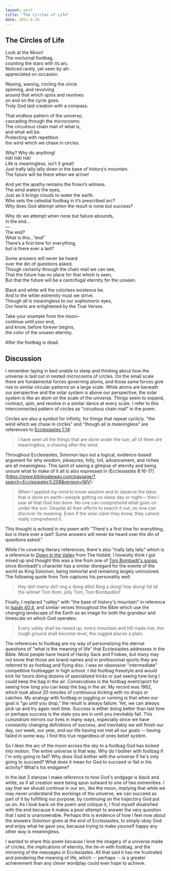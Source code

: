 ```yaml
---
layout: post
title: "The Circles of Life"
date: 2021-6-16
---
```


## The Circles of Life

Look at the Moon!  
The nocturnal footbag,  
counting the stars with its arc.  
Noticed rarely, yet seen by all–  
appreciated on occasion.  

Waxing, waning, circling the circle  
spinning, and revolving  
around that which spins and revolves  
on and on the cycle goes.  
Truly God laid creation with a compass.

That endless pattern of the universe,  
cascading through the microcosms.  
The circuitous chain mail of what is,  
and what will be.  
Protecting with repetition  
the wind which we chase in circles.

Why? Why do anything!  
HA! HA! HA!  
Life is meaningless, isn’t it great!  
Just trally lally lally down in the base of history’s mountain.  
The future will be there when we arrive!

And yet the apathy remains the frown’s witness.  
The wind waters the eyes,  
Just as it brings clouds to water the earth.  
Who sets the celestial footbag in it’s prescribed arc?  
Why does God attempt when the result is none but success?

Why do we attempt when none but failure abounds,  
in the end...  
—  
The end?  
What is this...”end”  
There’s a first time for everything,  
but is there ever a last?

Some answers will never be heard  
over the din of questions asked.  
Though certainly through the chain mail we can see,  
That the future has no place for that which is seen,  
But that the future will be a centrifugal eternity for the unseen.

Black and white will the colorless existence be.  
And to the white extremity must we strive.  
Though all is meaningless to our sophomoric eyes,  
Our hearts are enlightened by the True Verses.  

Take your example from the moon–  
continue until your end,  
and know, before forever begins,  
the color of the unseen eternity.

After the footbag is dead.



## Discussion

I remember laying in bed unable to sleep and thinking about how the universe is laid out in nested microcosms of circles. On the small scale there are fundamental forces governing atoms, and those same forces give rise to similar circular patterns on a large scale. While atoms are beneath our perspective and the solar system is above our perspective, the solar system is like an atom on the scale of the universe. Things seem to expand, contract, spin, and revolve in a similar dance at every scale. I refer to this interconnected pattern of circles as "circuitous chain mail" in the poem.

Circles are also a symbol for infinity, for things that repeat cyclicly. "the wind which we chase in circles" and "though all is meaningless" are references to [Ecclesiastes 1:14](https://www.biblegateway.com/passage/?search=Ecclesiastes+1&version=NIV):

> I have seen all the things that are done under the sun; all of them are meaningless, a chasing after the wind.

Throughout Ecclesiastes, Solomon lays out a logical, evidence-based argument for why wisdom, pleasures, folly, toil, advancement, and riches are all meaningless. This spirit of seeing a glimpse of eternity and being unsure what to make of it all is also expressed in (Ecclesiastes 8:16-17](https://www.biblegateway.com/passage/?search=Ecclesiastes%208&version=NIV):

> When I applied my mind to know wisdom and to observe the labor that is done on earth—people getting no sleep day or night— then I saw all that God has done. No one can comprehend what goes on under the sun. Despite all their efforts to search it out, no one can discover its meaning. Even if the wise claim they know, they cannot really comprehend it.

This thought is echoed in my poem with "There's a first time for everything, but is there ever a last? Some answers will never be heard over the din of questions asked."

While I'm covering literary references, there's also "trally lally lally" which is a reference to [Down in the Valley](https://lotr.fandom.com/wiki/Down_in_the_Valley) from The Hobbit. I honestly think I got mixed up and thought this was a line from one of [Tom Bombadil's songs](https://lotr.fandom.com/wiki/Tom_Bombadil%27s_Songs), since Bombadil's character has a similar disregard for the events of the world as King Solomon, being immortal and remaining largely uninvolved. The following quote from Tom captures his personality well:

> Hey dol! merry dol! ring a dong dillo! Ring a dong! hop along! fal lal the willow! Tom Bom, jolly Tom, Tom Bombadillo!

Finally, I replaced "valley" with "the base of history's mountain" in reference to [Isaiah 40:4](https://biblehub.com/niv/isaiah/40.htm), and similar verses throughout the Bible which use the changing landscape of the Earth as an image for both the grandeur and timescale on which God operates:

> Every valley shall be raised up, every mountain and hill made low; the rough ground shall become level, the rugged places a plain.

The references to footbag are my way of personalizing the eternal questions of "what is the meaning of life" that Ecclesiastes addresses in the Bible. Most people have heard of Hacky Sack and Frisbee, but many may not know that those are brand names and in professional sports they are referred to as footbag and flying disc. I was an obsessive "intermediate" competitive footbagger in high school. I did footbag freestyle and would kick for hours doing dozens of specialized tricks or just seeing how long I could keep the bag in the air. Consecutives is the footbag event/sport for seeing how long you can keep the bag in the air. My record was 1982, which took about 20 minutes of continuous kicking with no drops or catches. My analogy with footbag or juggling or running is that when our goal is "go until you drop," the result is always failure. Yet, we can always pick up and try again next time. Success is either doing better than last time or perhaps success is the state you are in until you inevitably fail. This cunundrum mirrors our lives in many ways, especially since we have constantly changing definitions of success, and inevitably we will finish our day, our week, our year, and our life having not met all our goals -- having failed in some way. I find this true regardless of ones belief system.

So I liken the arc of the moon across the sky to a footbag God has kicked into motion. The entire universe is that way. Why do I bother with footbag if I'm only going to fail? Why does God bother with the universe if he's only going to succeed? What does it mean for God to succeed or fail in his activity? What's his endgame?

In the last 3 stanzas I make reference to how God's endgage is black and white, as if all creation were being spun outward to one of two extremities. I say that we should continue in our arc, like the moon, implying that while we may never understand the workings of the universe, we can succeed as part of it by fulfilling our purpose, by continuing on the trajectory God put us on. As I look back on the poem and critique it, I find myself disatisfied with the end because it makes a poor attempt to answer the very question that I said is unanswerable. Perhaps this is evidence of how I feel now about the answers Solomon gives at the end of Ecclesiastes, to simply obey God and enjoy what he gave you, because trying to make yourself happy any other way is meaningless.

I wanted to share this poem because I love the imagery of a universe made of circles, the implications of eternity, the tie-in with footbag, and the mirroring of the messages in Ecclesiastes. All that said it has me frustrated and pondering the meaning of life, which -- perhaps -- is a greater achievement than any clever wordplay could ever hope to achieve.